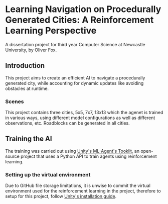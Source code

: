 # Learning Navigation on Procedurally Generated Cities: A Reinforcement Learning Perspective

A dissertation project for third year Computer Science at Newcastle University, by Oliver Fox.

## Introduction
This project aims to create an efficient AI to navigate a procedurally generated city, while accounting for dynamic updates like avoiding obstacles at runtime.

### Scenes
This project contains three cities, 5x5, 7x7, 13x13 which the agenet is trained in various ways, using different model configurations as well as different observations, etc. Roadblocks can be generated in all cities.

## Training the AI
The training was carried out using [Unity's ML-Agent's Tooklit](https://github.com/Unity-Technologies/ml-agents), an open-source project that uses a Python API to train agents using reinforcement learning.

### Setting up the virtual environment
Due to GitHub file storage limitations, it is unwise to commit the virtual environment used for the reinforcement learning in the project, therefore to setup for this project, follow [Unity's installation guide](https://github.com/Unity-Technologies/ml-agents/blob/main/docs/Installation.md).
